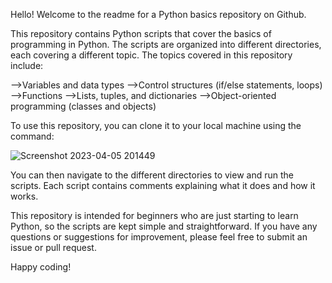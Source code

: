 Hello! Welcome to the readme for a Python basics repository on Github.

This repository contains Python scripts that cover the basics of programming in Python. The scripts are organized into different directories, each covering a different topic. The topics covered in this repository include:

-->Variables and data types
-->Control structures (if/else statements, loops)
-->Functions
-->Lists, tuples, and dictionaries
-->Object-oriented programming (classes and objects)

To use this repository, you can clone it to your local machine using the command:

![Screenshot 2023-04-05 201449](https://user-images.githubusercontent.com/39375463/230117183-7190bf9f-400b-4cbf-9389-14234584b299.png)

You can then navigate to the different directories to view and run the scripts. Each script contains comments explaining what it does and how it works.

This repository is intended for beginners who are just starting to learn Python, so the scripts are kept simple and straightforward. If you have any questions or suggestions for improvement, please feel free to submit an issue or pull request.

Happy coding!
